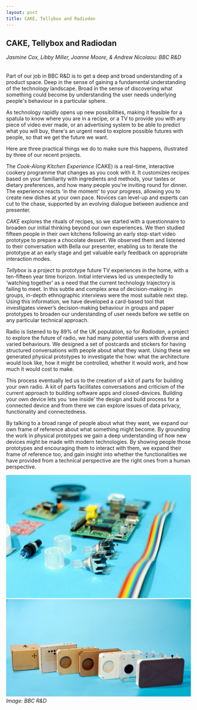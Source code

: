 ```yaml
---
layout: post
title: CAKE, Tellybox and Radiodan
---
```


## CAKE, Tellybox and Radiodan
_Jasmine Cox, Libby Miller, Joanne Moore, & Andrew Nicolaou: BBC R&D_
<br />
<br />
<br />
Part of our job in BBC R&D is to get a deep and broad understanding of a product space. Deep in the sense of gaining a fundamental understanding of the technology landscape. Broad in the sense of discovering what something could become by understanding the user needs underlying people's behaviour in a particular sphere.

As technology rapidly opens up new possibilities, making it feasible for a spatula to know where you are in a recipe, or a TV to provide you with any piece of video ever made, or an advertising system to be able to predict what you will buy, there's an urgent need to explore possible futures with people, so that we get the future we want.

Here are three practical things we do to make sure this happens, illustrated by three of our recent projects.

The _Cook-Along Kitchen Experience_ (CAKE) is a real-time, interactive cookery programme that changes as you cook with it. It customizes recipes based on your familiarity with ingredients and methods, your tastes or dietary preferences, and how many people you're inviting round for dinner. The experience reacts 'in the moment' to your progress, allowing you to create new dishes at your own pace. Novices can level-up and experts can cut to the chase, supported by an evolving dialogue between audience and presenter.  

_CAKE_ explores the rituals of recipes, so we started with a questionnaire to broaden our initial thinking beyond our own experiences. We then studied fifteen people in their own kitchens following an early stop-start video prototype to prepare a chocolate dessert. We observed them and listened to their conversation with Bella our presenter, enabling us to iterate the prototype at an early stage and get valuable early feedback on appropriate interaction modes.

_Tellybox_ is a project to prototype future TV experiences in the home, with a ten-fifteen year time horizon. Initial interviews led us unexpectedly to ‘watching together’ as a need that the current technology trajectory is failing to meet. In this subtle and complex area of decision-making in groups, in-depth ethnographic interviews were the most suitable next step. Using this information, we have developed a card-based tool that investigates viewer’s decision-making behaviour in groups and paper prototypes to broaden our understanding of user needs before we settle on any particular technical approach.

Radio is listened to by 89% of the UK population, so for _Radiodan_, a project to explore the future of radio, we had many potential users with diverse and varied behaviours. We designed a set of postcards and stickers for having structured conversations with people about what they want. Using these we generated physical prototypes to investigate the how: what the architecture would look like, how it might be controlled, whether it would work, and how much it would cost to make. 

This process eventually led us to the creation of a kit of parts for building your own radio. A kit of parts facilitates conversations and criticism of the current approach to building software apps and closed-devices. Building your own device lets you ‘see inside’ the design and build process for a connected device and from there we can explore issues of data privacy, functionality and connectedness. 

By talking to a broad range of people about what they want, we expand our own frame of reference about what something might become. By grounding the work in physical prototypes we gain a deep understanding of how new devices might be made with modern technologies. By showing people those prototypes and encouraging them to interact with them, we expand their frame of reference too, and gain insight into whether the functionalities we have provided from a technical perspective are the right ones from a human perspective.

![](images/13a.jpg)
![Image: BBC R&D](images/13b.jpg)
_Image: BBC R&D_
